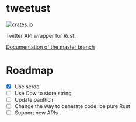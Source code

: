 # tweetust
![crates.io](https://img.shields.io/crates/v/tweetust.svg)

Twitter API wrapper for Rust.

[Documentation of the master branch](http://azyobuzin.github.io/tweetust/tweetust/)

# Roadmap
- [x] Use serde
- [ ] Use Cow to store string
- [ ] Update oauthcli
- [ ] Change the way to generate code: be pure Rust
- [ ] Support new APIs
